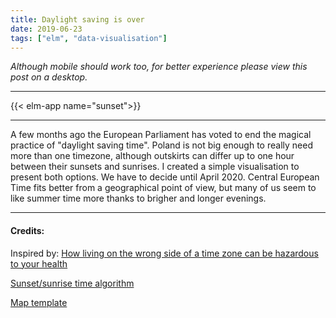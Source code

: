 ```yaml
---
title: Daylight saving is over
date: 2019-06-23
tags: ["elm", "data-visualisation"]
---
```


_Although mobile should work too, for better experience please view this post on a desktop._

---

{{< elm-app name="sunset">}}

--- 

A few months ago the European Parliament has voted to end the magical practice of "daylight saving time". Poland is not big enough to really need more than one timezone, although outskirts can differ up to one hour between their sunsets and sunrises. I created a simple visualisation to present both options. We have to decide until April 2020. Central European Time fits better from a geographical point of view, but many of us seem to like summer time more thanks to brigher and longer evenings.


--- 
#### Credits: 

Inspired by: [How living on the wrong side of a time zone can be hazardous to your health ](https://www.washingtonpost.com/business/2019/04/19/how-living-wrong-side-time-zone-can-be-hazardous-your-health/)

[Sunset/sunrise time algorithm](https://edwilliams.org/sunrise_sunset_example.htm)

[Map template](https://commons.wikimedia.org/wiki/File:Gminy_Polski_wed%C5%82ug_rodzaju.svg)
